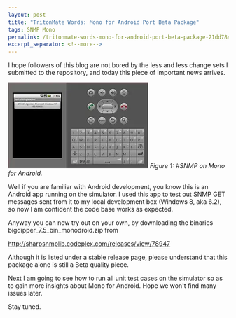 ```yaml
---
layout: post
title: "TritonMate Words: Mono for Android Port Beta Package"
tags: SNMP Mono
permalink: /tritonmate-words-mono-for-android-port-beta-package-21dd784d4655
excerpt_separator: <!--more-->
---
```

I hope followers of this blog are not bored by the less and less change sets I submitted to the repository, and today this piece of important news arrives.

![img-description](/images/snmp-mono-android.png)
_Figure 1: #SNMP on Mono for Android._
<!--more-->

Well if you are familiar with Android development, you know this is an Android app running on the simulator. I used this app to test out SNMP GET messages sent from it to my local development box (Windows 8, aka 6.2), so now I am confident the code base works as expected.

Anyway you can now try out on your own, by downloading the binaries bigdipper_7.5_bin_monodroid.zip from

http://sharpsnmplib.codeplex.com/releases/view/78947

Although it is listed under a stable release page, please understand that this package alone is still a Beta quality piece.

Next I am going to see how to run all unit test cases on the simulator so as to gain more insights about Mono for Android. Hope we won't find many issues later.

Stay tuned.
